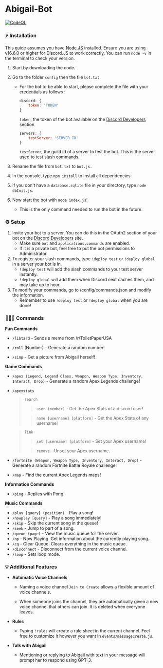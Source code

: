 # Abigail-Bot

[![CodeQL](https://github.com/TheGoodDude22/AbigailBot/actions/workflows/codeql-analysis.yml/badge.svg?branch=master)](https://github.com/TheGoodDude22/AbigailBot/actions/workflows/codeql-analysis.yml)

### ⚡ Installation

This guide assumes you have [Node.JS](https://nodejs.org/) installed. Ensure you are using v16.6.0  or higher for  Discord.JS to work correctly. You can run `node -v`  in the terminal to check your version.

1. Start by downloading the code.
2. Go to the folder `config` then the file `bot.txt`.<br>
    - For the bot to be able to start, please complete the file with your credentials as follows :
        ```js
        discord: {
            token: 'TOKEN'
        }
        ```
        `token`, the token of the bot available on the [Discord Developers](https://discordapp.com/developers/applications) section.

        ```js
        servers: {
            testServer: 'SERVER ID'
        }
        ```
        `testServer`, the guild id of a server to test the bot. This is the server used to test slash commands.

3. Rename the file from `bot.txt` to `bot.js.`
4. In the console, type `npm install` to install all dependencies.
5. If you don't have a `database.sqlite` file in your directory, type `node dbInit.js`.
6. Now start the bot with `node index.js`!
    - This is the only command needed to run the bot in the future.

### ⚙️ Setup

1. Invite your bot to a server. You can do this in the OAuth2 section of your bot on the [Discord Developers](https://discordapp.com/developers/applications) site.
    - Make sure `bot` and `applications.commands` are enabled.
    - If it is a private bot, feel free to put the bot permissions to Administrator.
2. To register your slash commands, type `!deploy test` or `!deploy global` in a server your bot is in.
    - `!deploy test` will add the slash commands to your test server instantly.
    - `!deploy global` will add them when Discord next caches them, and may take up to hour.
3. To modify your commands, go to /config/commands.json and modify the information.
    - Remember to use `!deploy test` or `!deploy global` when you are done!

### 👩🏻‍💻 Commands

**Fun Commands**
- `/libtard` - Sends a meme from /r/ToiletPaperUSA

- `/roll` (Number) - Generate a random number!

- `/simp` - Get a picture from Abigail herself!

**Game Commands**
- `/apex (Legend, Legend Class, Weapon, Weapon Type, Inventory, Interact, Drop)` - Generate a random Apex Legends challenge!

- `/apexstats`
    > `search`
    > > `user (member)` - Get the Apex Stats of a discord user!
    > 
    > > `name [username] [platform]` - Get the Apex Stats of any username!

    > `link`
    > > `set [username] [platform]` - Set your Apex username!
    >
    > > `remove` - Unset your Apex username.

- `/fortnite (Weapon, Weapon Type, Inventory, Interact, Drop)` - Generate a random Fortnite Battle Royale challenge!

- `/map` - Find the current Apex Legends maps!

**Information Commands**
- `/ping` - Replies with Pong!

**Music Commands**
- `/play [query] (position)` - Play a song!
- `/nowplay [query]` - Play a song immediately!
- `/skip` - Skip the current song in the queue!
- `/seek` - Jump to part of a song.
- `/queue (page)` - View the music queue for the server.
- `/np` - Now Playing. Get information about the currently playing song.
- `/cq` - Clear Queue. Clears everything in the music queue.
- `/disconnect` - Disconnect from the current voice channel.
- `/loop` - Sets loop mode.

### 💡 Additional Features

- **Automatic Voice Channels**

    - Naming a voice channel `Join to Create` allows a flexible amount of voice channels.

    - When someone joins the channel, they are automatically given a new voice channel that others can join. It is deleted when everyone leaves.

- **Rules**

    - Typing `!rules` will create a rule sheet in the current channel. Feel free to customize it however you want in `events/messageCreate.js`.

- **Talk with Abigail**

    - Mentioning or replying to Abigail with text in your message will prompt her to respond using GPT-3.
